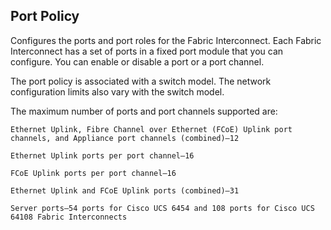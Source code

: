## Port Policy
Configures the ports and port roles for the Fabric Interconnect. Each Fabric Interconnect has a set of ports in a fixed port module that you can configure. You can enable or disable a port or a port channel.

The port policy is associated with a switch model. The network configuration limits also vary with the switch model.

The maximum number of ports and port channels supported are:

    Ethernet Uplink, Fibre Channel over Ethernet (FCoE) Uplink port channels, and Appliance port channels (combined)—12

    Ethernet Uplink ports per port channel—16

    FCoE Uplink ports per port channel—16

    Ethernet Uplink and FCoE Uplink ports (combined)—31

    Server ports—54 ports for Cisco UCS 6454 and 108 ports for Cisco UCS 64108 Fabric Interconnects